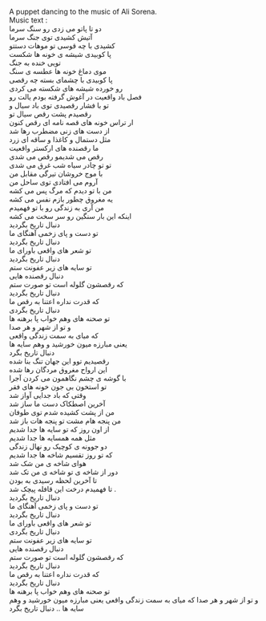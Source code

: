 A puppet dancing to the music of Ali Sorena. </br>
Music text : </br>
دو تا پاتو می زدی رو سنگ سرما </br>
آتیش کشیدی توی جنگ سرما </br>
کشیدی با چه قوسی تو موهات دستتو </br>
پا کوبیدی شیشه ی خونه ها شکست </br>
تویی خنده به جنگ </br>
موی دماغ خونه ها عطسه ی سنگ </br>
پا کوبیدی با چشمای بسته چه رقصی </br>
رو خورده شیشه های شکسته می کردی </br>
فصل باد واقعیت در آغوش گرفته بودم یالت رو </br>
تو با فشار رقصیدی توی باد سیال و </br>
رقصیدم پشت رقص سیال تو </br>
ار تراس خونه های قصه نامه ای رقص کنون </br>
از دست های زنی مضطرب رها شد </br>
مثل دستمال و کاغذا و ساقه ای زرد </br>
ما رقصنده های ارکستر واقعیت </br>
رقص می شدیمو رقص می شدی </br>
تو تو چادر سیاه شب غرق می شدی </br>
با موج خروشان تیرگی مقابل من </br>
آروم می افتادی توی ساحل من </br>
من با تو دیدم که مرگ پس می کشه </br>
یه مغروق چطور بازم نفس می کشه </br>
من آری به زندگی رو با تو فهمیدم </br>
اینکه این بار سنگین رو سر سخت می کشه </br>
دنبال تاریخ بگردید </br>
تو دست و پای زخمی آهنگای ما </br>
دنبال تاریخ بگردید </br>
 تو شعر های واقعی باورای ما </br>
دنبال تاریخ بگردید </br>
تو سایه های زیر عفونت ستم </br>
دنبال رقصنده هایی </br>
که رقصشون گلوله است تو صورت ستم </br>
دنبال تاریخ بگردید </br>
که قدرت نداره اعتنا به رقص ما </br>
دنبال تاریخ بگردی </br>
تو صحنه های وهم خواب پا برهنه ها </br>
و تو از شهر و هر صدا </br>
که میای به سمت زندگی واقعی </br>
یعنی مبارزه میون خورشید و وهم سایه ها </br>
دنبال تاریخ بگرد </br>
رقصیدیم توو این جهان تنگ بنا شده </br>
این ارواح مغروق مردگان رها شده </br>
با گوشه ی چشم نگاهمون می کردن آجرا </br>
تو استخون بی جون خونه های فقر </br>
وقتی که باد جدایی آواز شد </br>
آخرین اصطکاک دست ما ساز شد </br>
من از پشت کشیده شدم توی طوفان </br>
من پنجه هام مشت تو پنجه هات باز شد </br>
از اون روز که تو سایه ها جدا شدیم </br>
مثل همه همسایه ها جدا شدیم </br>
دو جوونه ی کوچیک رو نهال زندگی </br>
که تو روز تقسیم شاخه ها جدا شدیم </br>
هوای شاخه ی من شک شد </br>
دور از شاخه ی تو شاخه ی من تک شد </br>
تا آخرین لحظه رسیدی به بودن </br>
تا فهمیدم درخت این قافله پیچک شد . </br>
دنبال تاریخ بگردید </br>
تو دست و پای زخمی آهنگای ما </br>
دنبال تاریخ بگردید </br>
تو شعر های واقعی باورای ما </br>
دنبال تاریخ بگردی </br>
تو سایه های زیر عفونت ستم </br>
دنبال رقصنده هایی </br>
که رقصشون گلوله است تو صورت ستم </br>
دنبال تاریخ بگردید </br>
که قدرت نداره اعتنا به رقص ما </br>
دنبال تاریخ بگردید </br>
تو صحنه های وهم خواب پا برهنه ها </br>
و تو از شهر و هر صدا
که میای به سمت زندگی واقعی
یعنی مبارزه میون خورشید و وهم سایه ها ..
دنبال تاریخ بگرد
